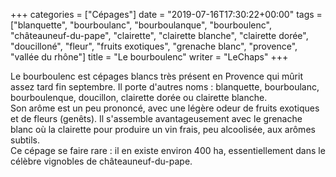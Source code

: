 +++
categories = ["Cépages"]
date = "2019-07-16T17:30:22+00:00"
tags = ["blanquette", "bourboulanc", "bourboulanque", "bourboulenc", "châteauneuf-du-pape", "clairette", "clairette blanche", "clairette dorée", "doucilloné", "fleur", "fruits exotiques", "grenache blanc", "provence", "vallée du rhône"] 
title = "Le bourboulenc"
writer = "LeChaps"
+++

Le bourboulenc est  cépages blancs très présent en Provence qui mûrit assez tard fin septembre. Il porte d'autres noms : blanquette, bourboulanc, bourboulenque, doucillon, clairette dorée ou clairette blanche.  
Son arôme est un peu prononcé, avec une légère odeur de fruits exotiques et de fleurs (genêts). Il s'assemble avantageusement avec le grenache blanc où la clairette pour produire un vin frais, peu alcoolisée, aux arômes subtils.  
Ce cépage se faire rare : il en existe environ 400 ha, essentiellement dans le célèbre vignobles de châteauneuf-du-pape.
